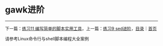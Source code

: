 # gawk进阶

---
下一篇：[练习11 编写简单的脚本实用工具](../practice-11/)，上一篇：[练习9 sed进阶](../practice-09/)，[目录](#gawk进阶)｜[首页](../README.md)

请参考Linux命令行与shell脚本编程大全案例